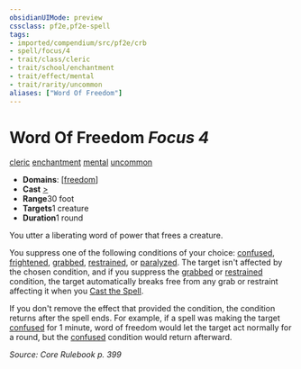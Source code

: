 ```yaml
---
obsidianUIMode: preview
cssclass: pf2e,pf2e-spell
tags:
- imported/compendium/src/pf2e/crb
- spell/focus/4
- trait/class/cleric
- trait/school/enchantment
- trait/effect/mental
- trait/rarity/uncommon
aliases: ["Word Of Freedom"]
---
```

# Word Of Freedom *Focus 4*   
[cleric](../../rules/traits/cleric.md)  [enchantment](../../rules/traits/enchantment.md)  [mental](../../rules/traits/mental.md)  [uncommon](../../rules/traits/uncommon.md)  

- **Domains**: [[freedom](../setting/domains.md#Freedom)]
- **Cast** [>](../../rules/core-rulebook/chapter-9-playing-the-game.md#Actions "Single Action") 
- **Range**30 foot
- **Targets**1 creature
- **Duration**1 round

You utter a liberating word of power that frees a creature.

You suppress one of the following conditions of your choice: [confused](../../rules/conditions.md#Confused), [frightened](../../rules/conditions.md#Frightened), [grabbed](../../rules/conditions.md#Grabbed), [restrained](../../rules/conditions.md#Restrained), or [paralyzed](../../rules/conditions.md#Paralyzed). The target isn't affected by the chosen condition, and if you suppress the [grabbed](../../rules/conditions.md#Grabbed) or [restrained](../../rules/conditions.md#Restrained) condition, the target automatically breaks free from any grab or restraint affecting it when you [Cast the Spell](../../rules/actions/cast-a-spell.md).

If you don't remove the effect that provided the condition, the condition returns after the spell ends. For example, if a spell was making the target [confused](../../rules/conditions.md#Confused) for 1 minute, word of freedom would let the target act normally for a round, but the [confused](../../rules/conditions.md#Confused) condition would return afterward.

*Source: Core Rulebook p. 399*